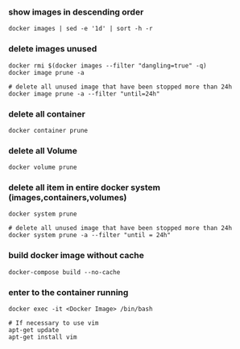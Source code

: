 ### show images in descending order
```shel
docker images | sed -e '1d' | sort -h -r
```

### delete images unused
```shell
docker rmi $(docker images --filter "dangling=true" -q)
docker image prune -a

# delete all unused image that have been stopped more than 24h
docker image prune -a --filter "until=24h"
```
### delete all container
```shell
docker container prune
```
### delete all Volume
```shell
docker volume prune
```
### delete all item in entire docker system (images,containers,volumes)
```shell
docker system prune

# delete all unused image that have been stopped more than 24h
docker system prune -a --filter "until = 24h"
```

### build docker image without cache
```shell
docker-compose build --no-cache
```

### enter to the container running
```shell
docker exec -it <Docker Image> /bin/bash

# If necessary to use vim
apt-get update
apt-get install vim
```